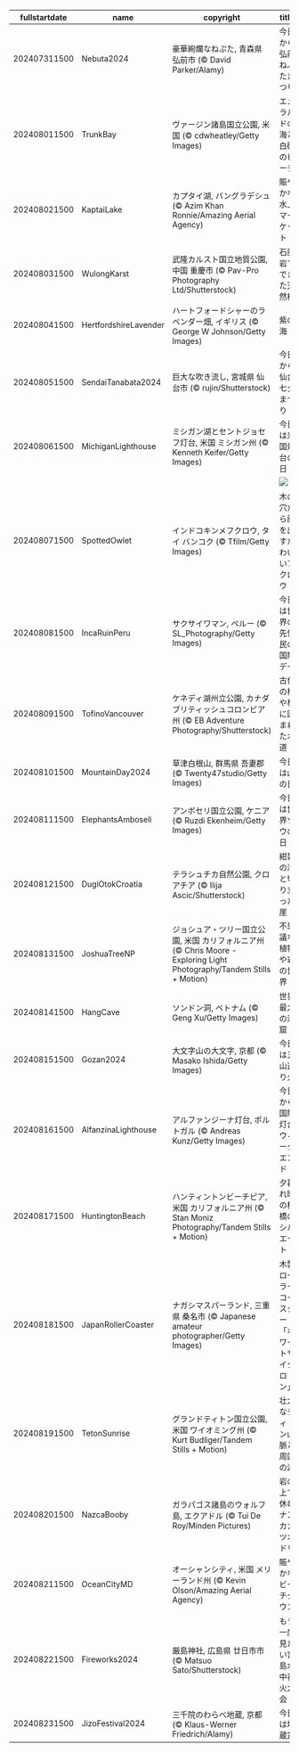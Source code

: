 |fullstartdate|name|copyright|title|image|
|--|--|--|--|--|
202407311500|Nebuta2024|豪華絢爛なねぷた, 青森県 弘前市 (© David Parker/Alamy)|今日から弘前ねぷたまつり|![](/ja-JP/2024/08/202407311500Nebuta2024.jpg)|
202408011500|TrunkBay|ヴァージン諸島国立公園, 米国 (© cdwheatley/Getty Images)|エメラルドの海と白砂のビーチ|![](/ja-JP/2024/08/202408011500TrunkBay.jpg)|
202408021500|KaptaiLake|カプタイ湖, バングラデシュ (© Azim Khan Ronnie/Amazing Aerial Agency)|賑やかな水上マーケット|![](/ja-JP/2024/08/202408021500KaptaiLake.jpg)|
202408031500|WulongKarst|武隆カルスト国立地質公園, 中国 重慶市 (© Pav-Pro Photography Ltd/Shutterstock)|石灰岩でできた天然橋|![](/ja-JP/2024/08/202408031500WulongKarst.jpg)|
202408041500|HertfordshireLavender|ハートフォードシャーのラベンダー畑, イギリス (© George W Johnson/Getty Images)|紫の海|![](/ja-JP/2024/08/202408041500HertfordshireLavender.jpg)|
202408051500|SendaiTanabata2024|巨大な吹き流し, 宮城県 仙台市 (© rujin/Shutterstock)|今日から仙台七夕まつり|![](/ja-JP/2024/08/202408051500SendaiTanabata2024.jpg)|
202408061500|MichiganLighthouse|ミシガン湖とセントジョセフ灯台, 米国 ミシガン州 (© Kenneth Keifer/Getty Images)|今日は米国灯台の日|![](/ja-JP/2024/08/202408061500MichiganLighthouse.jpg)|
||||![](/ja-JP/2024/08/.jpg)|
202408071500|SpottedOwlet|インドコキンメフクロウ, タイ バンコク (© Tfilm/Getty Images)|木の穴から顔を出すかわいいフクロウ|![](/ja-JP/2024/08/202408071500SpottedOwlet.jpg)|
202408081500|IncaRuinPeru|サクサイワマン, ペルー (© SL_Photography/Getty Images)|今日は世界の先住民の国際デー|![](/ja-JP/2024/08/202408081500IncaRuinPeru.jpg)|
202408091500|TofinoVancouver|ケネディ湖州立公園, カナダ ブリティッシュコロンビア州 (© EB Adventure Photography/Shutterstock)|古代の松や杉に囲まれた木道|![](/ja-JP/2024/08/202408091500TofinoVancouver.jpg)|
202408101500|MountainDay2024|草津白根山, 群馬県 吾妻郡 (© Twenty47studio/Getty Images)|今日は山の日|![](/ja-JP/2024/08/202408101500MountainDay2024.jpg)|
202408111500|ElephantsAmboseli|アンボセリ国立公園, ケニア (© Ruzdi Ekenheim/Getty Images)|今日は世界ゾウの日|![](/ja-JP/2024/08/202408111500ElephantsAmboseli.jpg)|
202408121500|DugiOtokCroatia|テラシュチカ自然公園, クロアチア (© Ilija Ascic/Shutterstock)|紺碧の海と切り立った崖|![](/ja-JP/2024/08/202408121500DugiOtokCroatia.jpg)|
202408131500|JoshuaTreeNP|ジョシュア・ツリー国立公園, 米国 カリフォルニア州 (© Chris Moore - Exploring Light Photography/Tandem Stills + Motion)|不思議な植物や岩の世界|![](/ja-JP/2024/08/202408131500JoshuaTreeNP.jpg)|
202408141500|HangCave|ソンドン洞, ベトナム (© Geng Xu/Getty Images)|世界最大の洞窟|![](/ja-JP/2024/08/202408141500HangCave.jpg)|
202408151500|Gozan2024|大文字山の大文字, 京都 (© Masako Ishida/Getty Images)|今日は五山送り火|![](/ja-JP/2024/08/202408151500Gozan2024.jpg)|
202408161500|AlfanzinaLighthouse|アルファンジーナ灯台, ポルトガル (© Andreas Kunz/Getty Images)|今日から国際灯台ウィークエンド|![](/ja-JP/2024/08/202408161500AlfanzinaLighthouse.jpg)|
202408171500|HuntingtonBeach|ハンティントンビーチピア, 米国 カリフォルニア州 (© Stan Moniz Photography/Tandem Stills + Motion)|夕暮れ時の桟橋のシルエット|![](/ja-JP/2024/08/202408171500HuntingtonBeach.jpg)|
202408181500|JapanRollerCoaster|ナガシマスパーランド, 三重県 桑名市 (© Japanese amateur photographer/Getty Images)|木製ローラーコースター「ホワイトサイクロン」|![](/ja-JP/2024/08/202408181500JapanRollerCoaster.jpg)|
202408191500|TetonSunrise|グランドティトン国立公園, 米国 ワイオミング州 (© Kurt Budliger/Tandem Stills + Motion)|壮大なティトン山脈と周囲の湖|![](/ja-JP/2024/08/202408191500TetonSunrise.jpg)|
202408201500|NazcaBooby|ガラパゴス諸島のウォルフ島, エクアドル (© Tui De Roy/Minden Pictures)|岩の上で休むナスカカツオドリ|![](/ja-JP/2024/08/202408201500NazcaBooby.jpg)|
202408211500|OceanCityMD|オーシャンシティ, 米国 メリーランド州 (© Kevin Olson/Amazing Aerial Agency)|賑やかなビーチタウン|![](/ja-JP/2024/08/202408211500OceanCityMD.jpg)|
202408221500|Fireworks2024|厳島神社, 広島県 廿日市市 (© Matsuo Sato/Shutterstock)|もう一度見たい宮島水中花火大会|![](/ja-JP/2024/08/202408221500Fireworks2024.jpg)|
202408231500|JizoFestival2024|三千院のわらべ地蔵, 京都 (© Klaus-Werner Friedrich/Alamy)|今日は地蔵盆|![](/ja-JP/2024/08/202408231500JizoFestival2024.jpg)|
